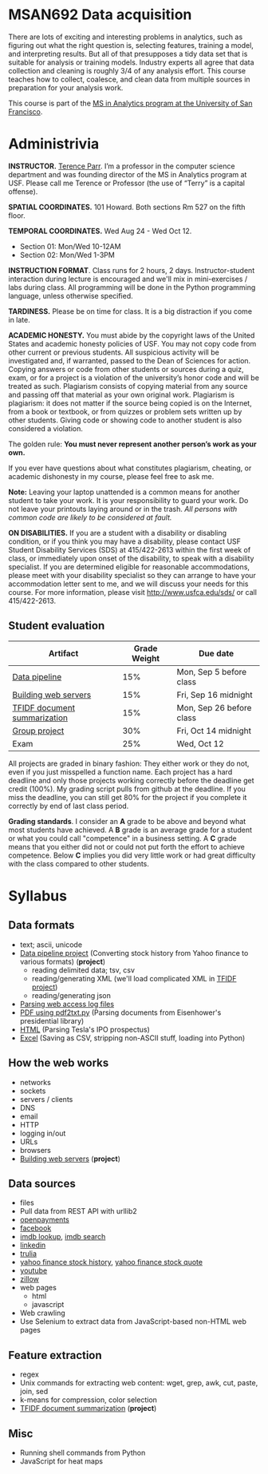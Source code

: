 MSAN692 Data acquisition
=======


There are lots of exciting and interesting problems in analytics, such as figuring out what the right question is, selecting features, training a model, and interpreting results. But all of that presupposes a tidy data set that is suitable for analysis or training models. Industry experts all agree that data collection and cleaning is roughly 3/4 of any analysis effort.  This course teaches how to collect, coalesce, and clean data from multiple sources in preparation for your analysis work. 

This course is part of the [MS in Analytics program at the University of San Francisco](http://analytics.usfca.edu).


# Administrivia

**INSTRUCTOR.** [Terence Parr](http://parrt.cs.usfca.edu). I’m a professor in the computer science department and was founding director of the MS in Analytics program at USF.  Please call me Terence or Professor (the use of “Terry” is a capital offense).

**SPATIAL COORDINATES.** 101 Howard. Both sections Rm 527 on the fifth floor.

**TEMPORAL COORDINATES.** Wed Aug 24 - Wed Oct 12.

 * Section 01: Mon/Wed 10-12AM
 * Section 02: Mon/Wed 1-3PM 

**INSTRUCTION FORMAT**. Class runs for 2 hours, 2 days. Instructor-student interaction during lecture is encouraged and we'll mix in mini-exercises / labs during class. All programming will be done in the Python programming language, unless otherwise specified.

**TARDINESS.** Please be on time for class. It is a big distraction if you come in late.

**ACADEMIC HONESTY.** You must abide by the copyright laws of the United States and academic honesty policies of USF. You may not copy code from other current or previous students. All suspicious activity will be investigated and, if warranted, passed to the Dean of Sciences for action.  Copying answers or code from other students or sources during a quiz, exam, or for a project is a violation of the university’s honor code and will be treated as such. Plagiarism consists of copying material from any source and passing off that material as your own original work. Plagiarism is plagiarism: it does not matter if the source being copied is on the Internet, from a book or textbook, or from quizzes or problem sets written up by other students. Giving code or showing code to another student is also considered a violation.

The golden rule: **You must never represent another person’s work as your own.**

If you ever have questions about what constitutes plagiarism, cheating, or academic dishonesty in my course, please feel free to ask me.

**Note:** Leaving your laptop unattended is a common means for another student to take your work. It is your responsibility to guard your work. Do not leave your printouts laying around or in the trash. *All persons with common code are likely to be considered at fault.*

**ON DISABILITIES.** If you are a student with a disability or disabling condition, or if you think you may have a disability, please contact USF Student Disability Services (SDS) at 415/422-2613 within the first week of class, or immediately upon onset of the disability, to speak with a disability specialist. If you are determined eligible for reasonable accommodations, please meet with your disability specialist so they can arrange to have your accommodation letter sent to me, and we will discuss your needs for this course. For more information, please visit http://www.usfca.edu/sds/ or call 415/422-2613.

## Student evaluation

| Artifact | Grade Weight | Due date |
|--------|--------|--------|
|[Data pipeline](https://github.com/parrt/msan692/blob/master/hw/pipeline.md)| 15%| Mon, Sep 5 before class |
|[Building web servers](https://github.com/parrt/msan692/blob/master/hw/server.md)| 15%| Fri, Sep 16 midnight |
|[TFIDF document summarization](https://github.com/parrt/msan692/blob/master/hw/tfidf.md)| 15%| Mon, Sep 26 before class|
|[Group project](https://github.com/parrt/msan692/blob/master/hw/group.md)| 30%| Fri, Oct 14 midnight |
|Exam| 25%| Wed, Oct 12 |

All projects are graded in binary fashion: They either work or they do not, even if you just misspelled a function name. Each project has a hard deadline and only those projects working correctly before the deadline get credit (100%).  My grading script pulls from github at the deadline. If you miss the deadline, you can still get 80% for the project if you complete it correctly by end of last class period.

**Grading standards**. I consider an **A** grade to be above and beyond what most students have achieved. A **B** grade is an average grade for a student or what you could call "competence" in a business setting. A **C** grade means that you either did not or could not put forth the effort to achieve competence. Below **C** implies you did very little work or had great difficulty with the class compared to other students.

# Syllabus

## Data formats

* text; ascii, unicode
* [Data pipeline project](https://github.com/parrt/msan692/blob/master/hw/pipeline.md) (Converting stock history from Yahoo finance to various formats) (**project**)
	* reading delimited data; tsv, csv
	*  reading/generating XML (we'll load complicated XML in [TFIDF project](https://github.com/parrt/msan692/blob/master/hw/tfidf.md))
	* reading/generating json
* [Parsing web access log files](notes/logs.md)
* [PDF using pdf2txt.py](notes/pdf.md) (Parsing documents from Eisenhower's presidential library)
* [HTML](notes/html.md) (Parsing Tesla's IPO prospectus)
* [Excel](notes/excel.md) (Saving as CSV, stripping non-ASCII stuff, loading into Python)

## How the web works

* networks
* sockets
* servers / clients
* DNS
* email
* HTTP
* logging in/out
* URLs
* browsers
* [Building web servers](https://github.com/parrt/msan692/blob/master/hw/server.md) (**project**)

## Data sources

* files
* Pull data from REST API with urllib2
 * [openpayments](notes/code/openpayments/search.py)
 * [facebook](notes/code/facebook/feed.py)
 * [imdb lookup](notes/code/imdb/lookup.py), [imdb search](notes/code/imdb/search.py)
 * [linkedin](notes/code/linkedin/test.py)
 * [trulia](notes/code/trulia/pull.py)
 * [yahoo finance stock history](notes/code/yahoo/history.py), [yahoo finance stock quote](notes/code/yahoo/quote.py)
 * [youtube](notes/code/youtube/search.py)
 * [zillow](notes/code/zillow/pull.py)
* web pages
  * html
  * javascript
* Web crawling
* Use Selenium to extract data from JavaScript-based non-HTML web pages	

## Feature extraction

* regex
* Unix commands for extracting web content: wget, grep, awk, cut, paste, join, sed
* k-means for compression, color selection
* [TFIDF document summarization](https://github.com/parrt/msan692/blob/master/hw/tfidf.md) (**project**)

## Misc

* Running shell commands from Python
* JavaScript for heat maps